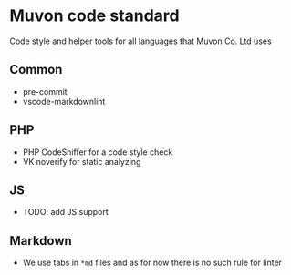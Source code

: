 # Muvon code standard

Code style and helper tools for all languages that Muvon Co. Ltd uses

## Common

* pre-commit
* vscode-markdownlint

## PHP

* PHP CodeSniffer for a code style check
* VK noverify for static analyzing

## JS

* TODO: add JS support

## Markdown

* We use tabs in `*md` files and as for now there is no such rule for linter
